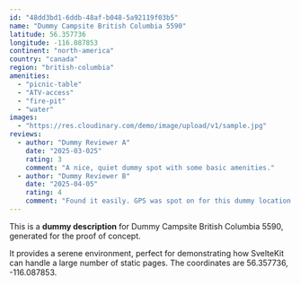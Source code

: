 ```yaml
---
id: "48dd3bd1-6ddb-48af-b048-5a92119f03b5"
name: "Dummy Campsite British Columbia 5590"
latitude: 56.357736
longitude: -116.087853
continent: "north-america"
country: "canada"
region: "british-columbia"
amenities:
  - "picnic-table"
  - "ATV-access"
  - "fire-pit"
  - "water"
images:
  - "https://res.cloudinary.com/demo/image/upload/v1/sample.jpg"
reviews:
  - author: "Dummy Reviewer A"
    date: "2025-03-025"
    rating: 3
    comment: "A nice, quiet dummy spot with some basic amenities."
  - author: "Dummy Reviewer B"
    date: "2025-04-05"
    rating: 4
    comment: "Found it easily. GPS was spot on for this dummy location."
---
```


This is a **dummy description** for Dummy Campsite British Columbia 5590, generated for the proof of concept.

It provides a serene environment, perfect for demonstrating how SvelteKit can handle a large number of static pages. The coordinates are 56.357736, -116.087853.
